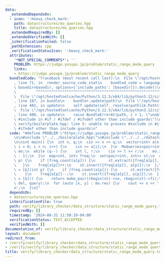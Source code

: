 ```yaml
---
data:
  _extendedDependsOn:
  - icon: ':heavy_check_mark:'
    path: datastructures/mo_queries.hpp
    title: datastructures/mo_queries.hpp
  _extendedRequiredBy: []
  _extendedVerifiedWith: []
  _isVerificationFailed: false
  _pathExtension: cpp
  _verificationStatusIcon: ':heavy_check_mark:'
  attributes:
    '*NOT_SPECIAL_COMMENTS*': ''
    PROBLEM: https://judge.yosupo.jp/problem/static_range_mode_query
    links:
    - https://judge.yosupo.jp/problem/static_range_mode_query
  bundledCode: "Traceback (most recent call last):\n  File \"/opt/hostedtoolcache/Python/3.12.5/x64/lib/python3.12/site-packages/onlinejudge_verify/documentation/build.py\"\
    , line 71, in _render_source_code_stat\n    bundled_code = language.bundle(stat.path,\
    \ basedir=basedir, options={'include_paths': [basedir]}).decode()\n          \
    \         ^^^^^^^^^^^^^^^^^^^^^^^^^^^^^^^^^^^^^^^^^^^^^^^^^^^^^^^^^^^^^^^^^^^^^^^^^^^^^^^^^\n\
    \  File \"/opt/hostedtoolcache/Python/3.12.5/x64/lib/python3.12/site-packages/onlinejudge_verify/languages/cplusplus.py\"\
    , line 187, in bundle\n    bundler.update(path)\n  File \"/opt/hostedtoolcache/Python/3.12.5/x64/lib/python3.12/site-packages/onlinejudge_verify/languages/cplusplus_bundle.py\"\
    , line 401, in update\n    self.update(self._resolve(pathlib.Path(included), included_from=path))\n\
    \  File \"/opt/hostedtoolcache/Python/3.12.5/x64/lib/python3.12/site-packages/onlinejudge_verify/languages/cplusplus_bundle.py\"\
    , line 400, in update\n    raise BundleErrorAt(path, i + 1, \"unable to process\
    \ #include in #if / #ifdef / #ifndef other than include guards\")\nonlinejudge_verify.languages.cplusplus_bundle.BundleErrorAt:\
    \ verify/boilerplate.hpp: line 5: unable to process #include in #if / #ifdef /\
    \ #ifndef other than include guards\n"
  code: "#define PROBLEM \"https://judge.yosupo.jp/problem/static_range_mode_query\"\
    \n\n#include \"../../boilerplate.hpp\"\n#include \"../../../datastructures/mo_queries.hpp\"\
    \n\nint main() {\n  int n, q;\n  cin >> n >> q;\n  vector<int> a(n);\n  for (int\
    \ i = 0; i < n; i++) {\n    cin >> a[i];\n  }\n  MoQueries<pair<int, int>, 300>\
    \ mo;\n  while (q--) {\n    int l, r;\n    cin >> l >> r;\n    mo.insert(l, r\
    \ - 1);\n  }\n  map<int, int> freq;\n  set<pair<int, int>> st;\n  auto add = [&](int\
    \ p) {\n    if (freq.count(a[p])) {\n      st.extract({freq[a[p]], a[p]});\n \
    \   }\n    freq[a[p]]++;\n    st.insert({freq[a[p]], a[p]});\n  };\n  auto del\
    \ = [&](int p) {\n    if (freq.count(a[p])) {\n      st.extract({freq[a[p]], a[p]});\n\
    \    }\n    freq[a[p]]--;\n    st.insert({freq[a[p]], a[p]});\n  };\n  auto query\
    \ = [&]() {\n    return make_pair(rbegin(st)->se, rbegin(st)->fi);\n  };\n  mo.solve(add,\
    \ del, query);\n  for (auto [x, y] : mo.res) {\n    cout << x << ' ' << y << '\\\
    n';\n  }\n}"
  dependsOn:
  - datastructures/mo_queries.hpp
  isVerificationFile: true
  path: verify/library_checker/data_structure/static_range_mode_query.test.cpp
  requiredBy: []
  timestamp: '2024-08-31 11:50:10-04:00'
  verificationStatus: TEST_ACCEPTED
  verifiedWith: []
documentation_of: verify/library_checker/data_structure/static_range_mode_query.test.cpp
layout: document
redirect_from:
- /verify/verify/library_checker/data_structure/static_range_mode_query.test.cpp
- /verify/verify/library_checker/data_structure/static_range_mode_query.test.cpp.html
title: verify/library_checker/data_structure/static_range_mode_query.test.cpp
---
```

